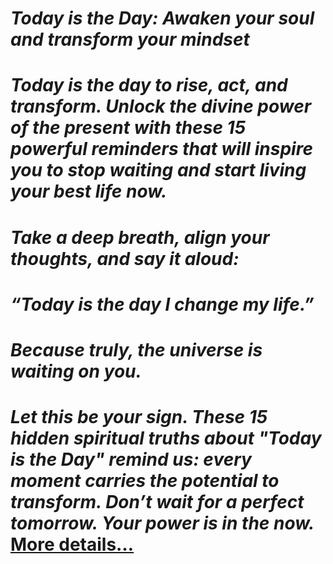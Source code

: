 # *Today is the Day: Awaken your soul and transform your mindset*

# *Today is the day to rise, act, and transform. Unlock the divine power of the present with these 15 powerful reminders that will inspire you to stop waiting and start living your best life now.*
# *Take a deep breath, align your thoughts, and say it aloud:*
# *“Today is the day I change my life.”*
# *Because truly, the universe is waiting on you.*
# *Let this be your sign. These 15 hidden spiritual truths about "Today is the Day" remind us: every moment carries the potential to transform. Don’t wait for a perfect tomorrow. Your power is in the now.* [More details…](https://spiritualkhazaana.com/web-stories/today-is-the-day/)

